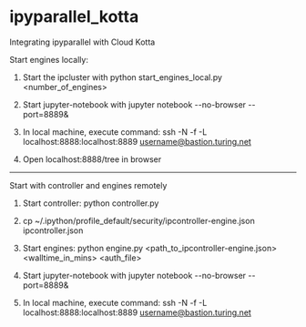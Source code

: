 # ipyparallel_kotta
Integrating ipyparallel with Cloud Kotta

Start engines locally:

1. Start the ipcluster with
python start_engines_local.py <number_of_engines>

2. Start jupyter-notebook with
jupyter notebook --no-browser --port=8889&

3. In local machine, execute command:
ssh -N -f -L localhost:8888:localhost:8889 username@bastion.turing.net

4. Open localhost:8888/tree in browser

*************************************************************************************

Start with controller and engines remotely


1. Start controller:
python controller.py

2. cp ~/.ipython/profile_default/security/ipcontroller-engine.json ipcontroller.json

3. Start engines:
python engine.py <path_to_ipcontroller-engine.json> <walltime_in_mins> <Queue> <auth_file>

4. Start jupyter-notebook with
   jupyter notebook --no-browser --port=8889&

5. In local machine, execute command:
ssh -N -f -L localhost:8888:localhost:8889 username@bastion.turing.net

